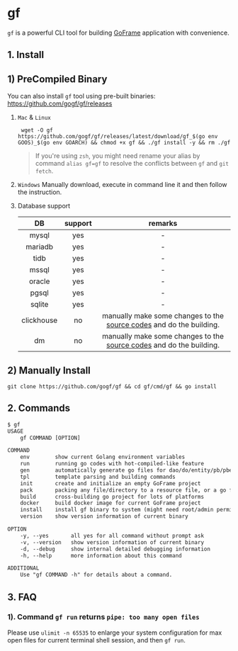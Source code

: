 # gf

`gf` is a powerful CLI tool for building [GoFrame](https://goframe.org) application with convenience.

## 1. Install

## 1) PreCompiled Binary

You can also install `gf` tool using pre-built binaries: <https://github.com/gogf/gf/releases>

1. `Mac` & `Linux`

   ```shell
    wget -O gf https://github.com/gogf/gf/releases/latest/download/gf_$(go env GOOS)_$(go env GOARCH) && chmod +x gf && ./gf install -y && rm ./gf
   ```

   > If you're using `zsh`, you might need rename your alias by command `alias gf=gf` to resolve the conflicts between `gf` and `git fetch`.

2. `Windows`
   Manually download, execute in command line it and then follow the instruction.

3. Database support

   | DB | support | remarks |
   | :------: | :------: | :------: |
   | mysql | yes | - |
   | mariadb | yes | - |
   | tidb | yes | - |
   | mssql | yes | - |
   | oracle | yes | - |
   | pgsql | yes | - |
   | sqlite | yes | - |
   | clickhouse | no | manually make some changes to the [source codes](./internal/cmd/cmd_gen_dao.go) and do the building. |
   | dm | no | manually make some changes to the [source codes](./internal/cmd/cmd_gen_dao.go) and do the building. |

## 2) Manually Install

```shell
git clone https://github.com/gogf/gf && cd gf/cmd/gf && go install
```

## 2. Commands

```html
$ gf
USAGE
    gf COMMAND [OPTION]

COMMAND
    env        show current Golang environment variables
    run        running go codes with hot-compiled-like feature
    gen        automatically generate go files for dao/do/entity/pb/pbentity
    tpl        template parsing and building commands
    init       create and initialize an empty GoFrame project
    pack       packing any file/directory to a resource file, or a go file
    build      cross-building go project for lots of platforms
    docker     build docker image for current GoFrame project
    install    install gf binary to system (might need root/admin permission)
    version    show version information of current binary

OPTION
    -y, --yes       all yes for all command without prompt ask
    -v, --version   show version information of current binary
    -d, --debug     show internal detailed debugging information
    -h, --help      more information about this command

ADDITIONAL
    Use "gf COMMAND -h" for details about a command.
```

## 3. FAQ

### 1). Command `gf run` returns `pipe: too many open files`

Please use `ulimit -n 65535` to enlarge your system configuration for max open files for current terminal shell session, and then `gf run`.
